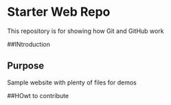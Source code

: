 # Starter Web Repo

This repository is for showing how Git and GitHub work

##INtroduction

## Purpose

Sample website with plenty of files for demos

##HOwt to contribute